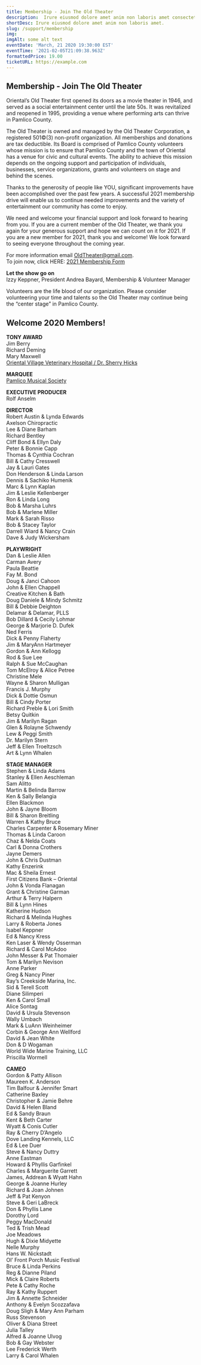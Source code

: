 ```yaml
---
title: Membership - Join The Old Theater
description:  Irure eiusmod dolore amet anim non laboris amet consectetur quis laboris consectetur. Ad dolore et pariatur ad sit ex officia ipsum proident adipisicing pariatur culpa duis. Irure nulla excepteur nulla dolore quis reprehenderit elit aliqua dolor voluptate anim do elit cupidatat.
shortDesc: Irure eiusmod dolore amet anim non laboris amet.
slug: /support/membership
img: 
imgAlt: some alt text
eventDate: 'March, 21 2020 19:30:00 EST'
eventTime: '2021-02-05T21:09:38.963Z'
formattedPrice: 19.00
ticketURL: https://example.com
---
```


## Membership - Join The Old Theater

Oriental’s Old Theater first opened its doors as a movie theater in 1946, and served as a social entertainment center until the late 50s. It was revitalized and reopened in 1995, providing a venue where performing arts can thrive in Pamlico County.

The Old Theater is owned and managed by the Old Theater Corporation, a registered 501©(3) non-profit organization. All memberships and donations are tax deductible. Its Board is comprised of Pamlico County volunteers whose mission is to ensure that Pamlico County and the town of Oriental has a venue for civic and cultural events. The ability to achieve this mission depends on the ongoing support and participation of individuals, businesses, service organizations, grants and volunteers on stage and behind the scenes.

Thanks to the generosity of people like YOU, significant improvements have been accomplished over the past few years. A successful 2021 membership drive will enable us to continue needed improvements and the variety of entertainment our community has come to enjoy.

We need and welcome your financial support and look forward to hearing from you. If you are a current member of the Old Theater, we thank you again for your generous support and hope we can count on it for 2021. If you are a new member for 2021, thank you and welcome! We look forward to seeing everyone throughout the coming year.

For more information email [OldTheater@gmail.com](mailto:oldtheater@gmail.com).   
To join now, click HERE: [2021 Membership Form](#)   

**Let the show go on**  
Izzy Keppner, President
Andrea Bayard, Membership & Volunteer Manager

Volunteers are the life blood of our organization. Please consider volunteering your time and talents so the Old Theater may continue being the “center stage” in Pamlico County.



## Welcome 2020 Members!

**TONY AWARD**  
Jim Berry  
Richard Deming  
Mary Maxwell  
[Oriental Village Veterinary Hospital / Dr. Sherry Hicks](https://www.orientalvillageveterinaryhospital.com/)  

**MARQUEE**  
[Pamlico Musical Society](https://www.pamlicomusic.org/)

**EXECUTIVE PRODUCER**  
Rolf Anselm

**DIRECTOR**  
Robert Austin & Lynda Edwards  
Axelson Chiropractic  
Lee & Diane Barham  
Richard Bentley  
Cliff Bond & Ellyn Daly  
Peter & Bonnie Capp  
Thomas & Cynthia Cochran  
Bill & Cathy Cresswell  
Jay & Lauri Gates  
Don Henderson & Linda Larson  
Dennis & Sachiko Humenik  
Marc & Lynn Kaplan  
Jim & Leslie Kellenberger  
Ron & Linda Long  
Bob & Marsha Luhrs  
Bob & Marlene Miller  
Mark & Sarah Risso  
Bob & Stacey Taylor  
Darrell Wiard & Nancy Crain  
Dave & Judy Wickersham  

**PLAYWRIGHT**  
Dan & Leslie Allen  
Carman Avery  
Paula Beattie  
Fay M. Bond  
Doug & Janci Cahoon  
John & Ellen Chappell  
Creative Kitchen & Bath  
Doug Daniele & Mindy Schmitz  
Bill & Debbie Deighton  
Delamar & Delamar, PLLS  
Bob Dillard & Cecily Lohmar  
George & Marjorie D. Dufek  
Ned Ferris  
Dick & Penny Flaherty  
Jim & MaryAnn Hartmeyer  
Gordon & Ann Kellogg  
Rod & Sue Lee  
Ralph & Sue McCaughan  
Tom McElroy & Alice Petree  
Christine Mele  
Wayne & Sharon Mulligan  
Francis J. Murphy  
Dick & Dottie Osmun  
Bill & Cindy Porter  
Richard Preble & Lori Smith  
Betsy Quitkin  
Jim & Marilyn Ragan  
Glen & Rolayne Schwendy  
Lew & Peggi Smith  
Dr. Marilyn Stern  
Jeff & Ellen Troeltzsch  
Art & Lynn Whalen  

**STAGE MANAGER**  
Stephen & Linda Adams  
Stanley & Ellen Aeschleman  
Sam Alitto  
Martin & Belinda Barrow  
Ken & Sally Belangia  
Ellen Blackmon  
John & Jayne Bloom  
Bill & Sharon Breitling  
Warren & Kathy Bruce  
Charles Carpenter & Rosemary Miner  
Thomas & Linda Caroon  
Chaz & Nelda Coats  
Carl & Donna Crothers  
Jayne Demers  
John & Chris Dustman  
Kathy Enzerink  
Mac & Sheila Ernest  
First Citizens Bank – Oriental  
John & Vonda Flanagan  
Grant & Christine Garman  
Arthur & Terry Halpern  
Bill & Lynn Hines  
Katherine Hudson  
Richard & Melinda Hughes  
Larry & Roberta Jones  
Isabel Keppner  
Ed & Nancy Kress  
Ken Laser & Wendy Osserman  
Richard & Carol McAdoo  
John Messer & Pat Thomaier  
Tom & Marilyn Nevison  
Anne Parker  
Greg & Nancy Piner  
Ray’s Creekside Marina, Inc.  
Sid & Terell Scott  
Diane Silimperi  
Ken & Carol Small  
Alice Sontag  
David & Ursula Stevenson  
Wally Umbach  
Mark & LuAnn Weinheimer  
Corbin & George Ann Wellford  
David & Jean White  
Don & D Wogaman  
World Wide Marine Training, LLC  
Priscilla Wormell  

**CAMEO**  
Gordon & Patty Allison  
Maureen K. Anderson  
Tim Balfour & Jennifer Smart  
Catherine Baxley  
Christopher & Jamie Behre  
David & Helen Bland  
Ed & Sandy Braun  
Kent & Beth Carter  
Wyatt & Conis Cutler  
Ray & Cherry D’Angelo  
Dove Landing Kennels, LLC  
Ed & Lee Duer  
Steve & Nancy Duttry  
Anne Eastman  
Howard & Phyllis Garfinkel  
Charles & Marguerite Garrett  
James, Addrean & Wyatt Hahn  
George & Joanne Hurley  
Richard & Joan Johnen  
Jeff & Pat Kenyon  
Steve & Geri LaBreck  
Don & Phyllis Lane  
Dorothy Lord  
Peggy MacDonald  
Ted & Trish Mead  
Joe Meadows  
Hugh & Dixie Midyette  
Nelle Murphy  
Hans W. Nickstadt  
Ol’ Front Porch Music Festival  
Bruce & Linda Perkins  
Reg & Dianne Piland  
Mick & Claire Roberts  
Pete & Cathy Roche  
Ray & Kathy Ruppert  
Jim & Annette Schneider  
Anthony & Evelyn Scozzafava  
Doug Sligh & Mary Ann Parham  
Russ Stevenson  
Oliver & Diana Street  
Julia Talley  
Alfred & Joanne Ulvog  
Bob & Gay Webster  
Lee Frederick Werth  
Larry & Carol Whalen  